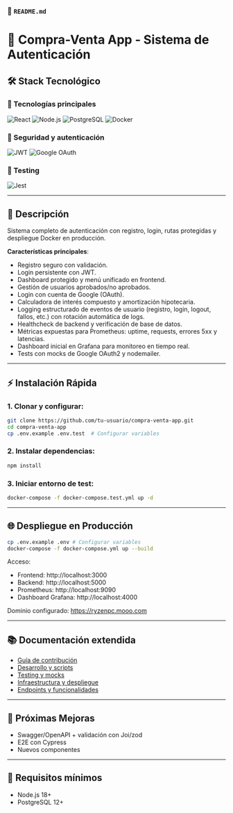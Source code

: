 ### 📄 `README.md`

# 🛒 Compra-Venta App - Sistema de Autenticación  

## 🛠 Stack Tecnológico  
### 🚀 Tecnologías principales
![React](https://img.shields.io/badge/React-18+-61DAFB?logo=react)
![Node.js](https://img.shields.io/badge/Node.js-16+-339933?logo=node.js)
![PostgreSQL](https://img.shields.io/badge/PostgreSQL-16+-4169E1?logo=postgresql&logoColor=white)
![Docker](https://img.shields.io/badge/Docker-✓-2496ED?logo=docker&logoColor=white)

### 🔐 Seguridad y autenticación
![JWT](https://img.shields.io/badge/JWT-Auth-000000?logo=json-web-tokens)
![Google OAuth](https://img.shields.io/badge/Auth-Google_OAuth2-4285F4?logo=google&logoColor=white)

### 🧪 Testing
![Jest](https://img.shields.io/badge/Tests-Jest-99424f?logo=jest)

---

## 📌 Descripción  
Sistema completo de autenticación con registro, login, rutas protegidas y despliegue Docker en producción.

**Características principales**:
- Registro seguro con validación.  
- Login persistente con JWT.  
- Dashboard protegido y menú unificado en frontend.  
- Gestión de usuarios aprobados/no aprobados.  
- Login con cuenta de Google (OAuth).  
- Calculadora de interés compuesto y amortización hipotecaria.  
- Logging estructurado de eventos de usuario (registro, login, logout, fallos, etc.) con rotación automática de logs.  
- Healthcheck de backend y verificación de base de datos.  
- Métricas expuestas para Prometheus: uptime, requests, errores 5xx y latencias.  
- Dashboard inicial en Grafana para monitoreo en tiempo real.  
- Tests con mocks de Google OAuth2 y nodemailer.  

---


## ⚡ Instalación Rápida

### 1. Clonar y configurar:
```bash
git clone https://github.com/tu-usuario/compra-venta-app.git
cd compra-venta-app
cp .env.example .env.test  # Configurar variables
```

### 2. Instalar dependencias:
```bash
npm install
```

### 3. Iniciar entorno de test:
```bash
docker-compose -f docker-compose.test.yml up -d
```


---

## 🌐 Despliegue en Producción  

```bash
cp .env.example .env # Configurar variables
docker-compose -f docker-compose.yml up --build
```

Acceso:  

- Frontend: http://localhost:3000  
- Backend: http://localhost:5000  
- Prometheus: http://localhost:9090  
- Dashboard Grafana: http://localhost:4000  

Dominio configurado: https://ryzenpc.mooo.com

---


## 📚 Documentación extendida  
- [Guía de contribución](CONTRIBUTING.md)
- [Desarrollo y scripts](USAGE.md)
- [Testing y mocks](TESTING.md)
- [Infraestructura y despliegue](INFRASTRUCTURE.md)
- [Endpoints y funcionalidades](API.md)

---


## 📝 Próximas Mejoras  
- Swagger/OpenAPI + validación con Joi/zod
- E2E con Cypress
- Nuevos componentes  

---

## 📌 **Requisitos mínimos**  
- Node.js 18+  
- PostgreSQL 12+  


